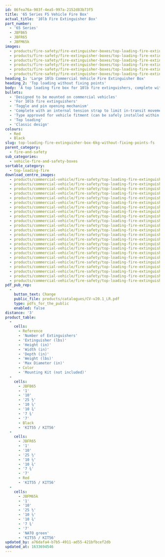 ```yaml
---
id: 86fea76a-903f-4ea5-997a-2152d83b73f5
title: '65 Series FS Vehicle Fire Box'
actual_title: '10lb Fire Extinguisher Box'
part_number:
  - '65 Series'
  - JBFB65
  - JBFR65
  - JBFM65k
images:
  - products/fire-safety/fire-extinguisher-boxes/top-loading-fire-extinguisher-boxes/65/images-lr/Product_Image_776x776_(518x518_focus_area)-JBFR65_01.jpg
  - products/fire-safety/fire-extinguisher-boxes/top-loading-fire-extinguisher-boxes/65/images-lr/Product_Image_776x776_(518x518_focus_area)-JBFR65_02.jpg
  - products/fire-safety/fire-extinguisher-boxes/top-loading-fire-extinguisher-boxes/65/images-lr/Product_Image_776x776_(518x518_focus_area)-JBFB65_01.jpg
  - products/fire-safety/fire-extinguisher-boxes/top-loading-fire-extinguisher-boxes/65/images-lr/Product_Image_776x776_(518x518_focus_area)-JBFB65_02.jpg
  - products/fire-safety/fire-extinguisher-boxes/top-loading-fire-extinguisher-boxes/65/images-lr/Product_Image_776x776_(518x518_focus_area)-JBFM65_01.jpg
  - products/fire-safety/fire-extinguisher-boxes/top-loading-fire-extinguisher-boxes/65/images-lr/Product_Image_776x776_(518x518_focus_area)-JBFM65_02.jpg
heading_1: 'Large 10lb Commercial Vehicle Fire Extinguisher Box'
heading_2: 'Top loading without fixing points'
body: 'A top loading fire box for 10lb fire extinguishers, complete with plastic toggle and pin for quick access in emergency situations. Designed to be mounted on vehicles.'
bullets:
  - 'Designed to be mounted on commercial vehicles'
  - 'For 10lb fire extinguishers'
  - 'Toggle and pin opening mechanism'
  - 'Complete with an internal tension strap to limit in-transit movement'
  - 'Type approved for vehicle fitment (can be safely installed within the side guard) in accordance with Regulation no. 73 (UN/ECE)'
  - 'Top loading'
  - 'Classic design'
colours:
  - Red
  - Black
slug: top-loading-fire-extinguisher-box-6kg-without-fixing-points-fs
parent_category:
  - fire-and-safety
sub_categories:
  - vehicle-fire-and-safety-boxes
sortable_category:
  - top-loading-fire
download_centre_images:
  - products/commercial-vehicle/fire-safety/top-loading-fire-extinguisher-boxes/65/images-hr/JBFB65_001.jpg
  - products/commercial-vehicle/fire-safety/top-loading-fire-extinguisher-boxes/65/images-hr/JBFB65_002.jpg
  - products/commercial-vehicle/fire-safety/top-loading-fire-extinguisher-boxes/65/images-hr/JBFB65_003.jpg
  - products/commercial-vehicle/fire-safety/top-loading-fire-extinguisher-boxes/65/images-hr/JBFB65_004.jpg
  - products/commercial-vehicle/fire-safety/top-loading-fire-extinguisher-boxes/65/images-hr/JBFB65_005.jpg
  - products/commercial-vehicle/fire-safety/top-loading-fire-extinguisher-boxes/65/images-hr/JBFB65_006.jpg
  - products/commercial-vehicle/fire-safety/top-loading-fire-extinguisher-boxes/65/images-hr/JBFB65_007.jpg
  - products/commercial-vehicle/fire-safety/top-loading-fire-extinguisher-boxes/65/images-hr/JBFM65_001.jpg
  - products/commercial-vehicle/fire-safety/top-loading-fire-extinguisher-boxes/65/images-hr/JBFM65_002.jpg
  - products/commercial-vehicle/fire-safety/top-loading-fire-extinguisher-boxes/65/images-hr/JBFM65_003.jpg
  - products/commercial-vehicle/fire-safety/top-loading-fire-extinguisher-boxes/65/images-hr/JBFM65_004.jpg
  - products/commercial-vehicle/fire-safety/top-loading-fire-extinguisher-boxes/65/images-hr/JBFM65_005.jpg
  - products/commercial-vehicle/fire-safety/top-loading-fire-extinguisher-boxes/65/images-hr/JBFM65_006.jpg
  - products/commercial-vehicle/fire-safety/top-loading-fire-extinguisher-boxes/65/images-hr/JBFM65_007.jpg
  - products/commercial-vehicle/fire-safety/top-loading-fire-extinguisher-boxes/65/images-hr/JBFR65_001.jpg
  - products/commercial-vehicle/fire-safety/top-loading-fire-extinguisher-boxes/65/images-hr/JBFR65_002.jpg
  - products/commercial-vehicle/fire-safety/top-loading-fire-extinguisher-boxes/65/images-hr/JBFR65_003.jpg
  - products/commercial-vehicle/fire-safety/top-loading-fire-extinguisher-boxes/65/images-hr/JBFR65_004.jpg
  - products/commercial-vehicle/fire-safety/top-loading-fire-extinguisher-boxes/65/images-hr/JBFR65_005.jpg
  - products/commercial-vehicle/fire-safety/top-loading-fire-extinguisher-boxes/65/images-hr/JBFR65_006.jpg
  - products/commercial-vehicle/fire-safety/top-loading-fire-extinguisher-boxes/65/images-hr/JBFR65_007.jpg
  - products/commercial-vehicle/fire-safety/top-loading-fire-extinguisher-boxes/65/images-hr/JBFR65_03.jpg
  - products/commercial-vehicle/fire-safety/top-loading-fire-extinguisher-boxes/65/images-hr/JBFR65_04.jpg
pdf_pub_rep:
  -
    button_text: Change
    public_file: products/catalogues/CV-v20.1_LR.pdf
    type: pdfs_for_the_public
    enabled: false
distance: '3'
product_table:
  -
    cells:
      - Reference
      - 'Number of Extinguishers'
      - 'Extinguisher (lbs)'
      - 'Height (in)'
      - 'Width (in)'
      - 'Depth (in)'
      - 'Weight (lbs)'
      - 'Max Diameter (in)'
      - Color
      - 'Mounting Kit (not included)'
  -
    cells:
      - JBFB65
      - '1'
      - '10'
      - '25 ½'
      - '10 ¼'
      - '10 ¾'
      - '7 ¾'
      - '7'
      - Black
      - 'KIT55 / KIT56'
  -
    cells:
      - JBFR65
      - '1'
      - '10'
      - '25 ½'
      - '10 ¼'
      - '10 ¾'
      - '7 ¾'
      - '7'
      - Red
      - 'KIT55 / KIT56'
  -
    cells:
      - JBFM65k
      - '1'
      - '10'
      - '25 ½'
      - '10 ¼'
      - '10 ¾'
      - '7 ¾'
      - '7'
      - 'NATO green'
      - 'KIT55 / KIT56'
updated_by: a76dafa4-b7b5-4911-ad55-421bfbcef2db
updated_at: 1633694546
---
```

